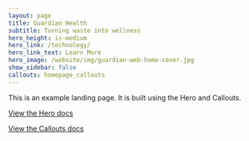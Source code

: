 ```yaml
---
layout: page
title: Guardian Health
subtitle: Turning waste into wellness
hero_height: is-medium
hero_link: /technology/
hero_link_text: Learn More
hero_image: /website/img/guardian-web-home-cover.jpg
show_sidebar: false
callouts: homepage_callouts
---
```


This is an example landing page. It is built using the Hero and Callouts.

[View the Hero docs](/bulma-clean-theme/docs/pages/hero/)

[View the Callouts docs](/bulma-clean-theme/docs/page-components/callouts)